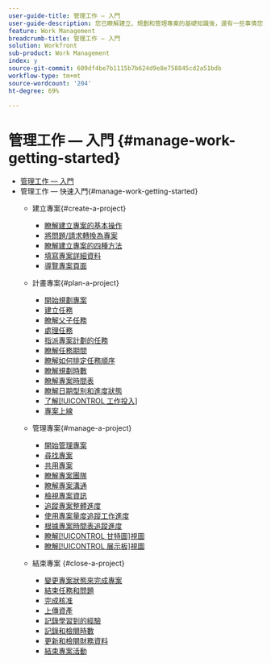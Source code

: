 ```yaml
---
user-guide-title: 管理工作 — 入門
user-guide-description: 您已瞭解建立、規劃和管理專案的基礎知識後，還有一些事情您應知道，以充分利用您的Workfront。
feature: Work Management
breadcrumb-title: 管理工作 — 入門
solution: Workfront
sub-product: Work Management
index: y
source-git-commit: 609df4be7b1115b7b624d9e8e758845cd2a51bdb
workflow-type: tm+mt
source-wordcount: '204'
ht-degree: 69%

---
```



# 管理工作 — 入門 {#manage-work-getting-started}

+ [管理工作 — 入門](overview.md)
+ 管理工作 — 快速入門{#manage-work-getting-started}
   + 建立專案{#create-a-project}
      + [瞭解建立專案的基本操作](understand-basic-project-creation.md)
      + [將問題/請求轉換為專案](create-a-project-from-a-request.md)
      + [瞭解建立專案的四種方法](understand-other-ways-to-create-projects.md)
      + [填寫專案詳細資料](fill-in-the-project-details.md)
      + [導覽專案頁面](navigate-the-project-page.md)

   + 計畫專案{#plan-a-project}
      + [開始規劃專案](getting-started-plan-a-project.md)
      + [建立任務](how-to-create-tasks.md)
      + [瞭解父子任務](understand-parent-child-tasks.md)
      + [處理任務](work-with-tasks.md)
      + [指派專案計劃的任務](assign-tasks-from-the-project-plan.md)
      + [瞭解任務期間](understand-task-durations.md)
      + [瞭解如何排定任務順序](learn-to-sequence-tasks.md)
      + [瞭解規劃時數](understand-planned-hours.md)
      + [瞭解專案時間表](understand-project-timelines.md)
      + [瞭解日期型別和進度狀態](understand-task-dates-and-progress-status.md)
      + [了解[!UICONTROL 工作投入]](understand-work-effort.md)
      + [專案上線](take-a-project-live.md)

   + 管理專案{#manage-a-project}
      + [開始管理專案](getting-started-manage-a-project.md)
      + [尋找專案](find-projects.md)
      + [共用專案](share-a-project.md)
      + [瞭解專案團隊](understand-the-project-team.md)
      + [瞭解專案溝通](understand-project-communication.md)
      + [檢視專案資訊](view-project-information.md)
      + [追蹤專案整體進度](track-overall-project-progress.md)
      + [使用專案量度追蹤工作進度](track-work-progress-with-project-metrics.md)
      + [根據專案時間表追蹤進度](track-work-progress-from-the-project-timeline.md)
      + [瞭解[!UICONTROL 甘特圖]視圖](understand-the-gantt-view.md)
      + [瞭解[!UICONTROL 展示板]視圖](understand-the-board-view.md)

   + 結束專案 {#close-a-project}
      + [變更專案狀態來完成專案](change-the-project-status.md)
      + [結束任務和問題](close-tasks-and-issues.md)
      + [完成核准](complete-approvals.md)
      + [上傳資產](upload-assets.md)
      + [記錄學習到的經驗](lessons-learned-from-closing-a-project.md)
      + [記錄和檢閱時數](log-and-review-hours.md)
      + [更新和檢閱財務資料](update-and-review-finances.md)
      + [結束專案活動](close-a-project-activity.md)

